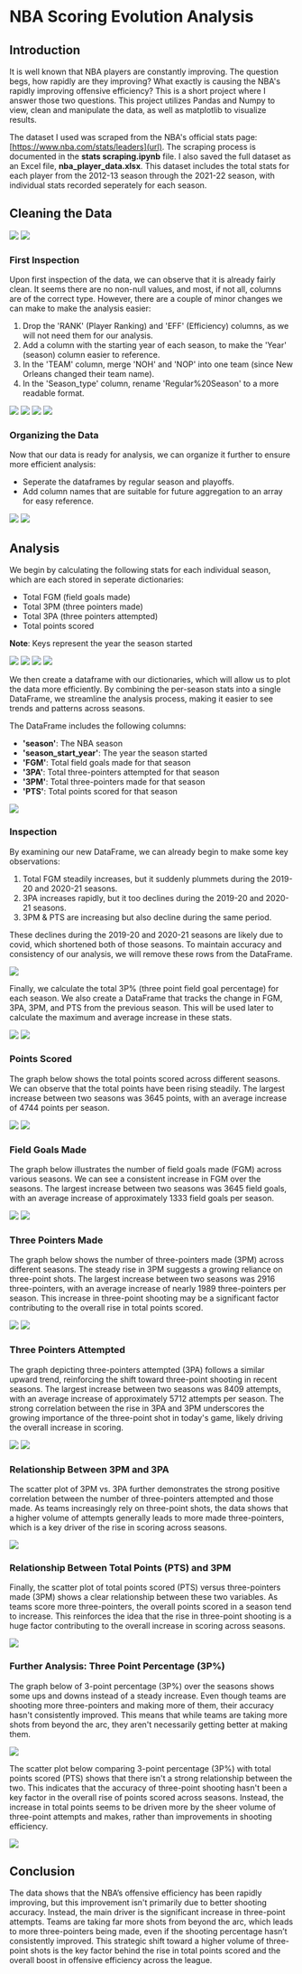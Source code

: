 # NBA Scoring Evolution Analysis
## Introduction
It is well known that NBA players are constantly improving. The question begs, how rapidly are they improving? What exactly is causing the NBA's rapidly improving offensive efficiency?
This is a short project where I answer those two questions. This project utilizes Pandas and Numpy to view, clean and manipulate the data, as well as matplotlib to visualize results.  

The dataset I used was scraped from the NBA's official stats page: [https://www.nba.com/stats/leaders](url). The scraping process is documented in the **stats scraping.ipynb** file.
I also saved the full dataset as an Excel file, **nba_player_data.xlsx**. 
This dataset includes the total stats for each player from the 2012-13 season through the 2021-22 season, with individual stats recorded seperately for each season.

## Cleaning the Data
![](images/capture1.PNG)
![](images/capture2.PNG)
### First Inspection
Upon first inspection of the data, we can observe that it is already fairly clean. 
It seems there are no non-null values, and most, if not all, columns are of the correct type.
However, there are a couple of minor changes we can make to make the analysis easier:  
1. Drop the 'RANK' (Player Ranking) and 'EFF' (Efficiency) columns, as we will not need them for our analysis.
2. Add a column with the starting year of each season, to make the 'Year' (season) column easier to reference.
3. In the 'TEAM' column, merge 'NOH' and 'NOP' into one team (since New Orleans changed their team name).
4. In the 'Season_type' column, rename 'Regular%20Season' to a more readable format.      

![](images/capture3.PNG)
![](images/capture4.PNG)
![](images/capture5.PNG)
![](images/capture6.PNG)

### Organizing the Data
Now that our data is ready for analysis, we can organize it further to ensure more efficient analysis:
- Seperate the dataframes by regular season and playoffs.
- Add column names that are suitable for future aggregation to an array for easy reference.

![](images/capture7.PNG)
![](images/capture8.PNG)

## Analysis
We begin by calculating the following stats for each individual season, which are each stored in seperate dictionaries:
- Total FGM (field goals made)
- Total 3PM (three pointers made)
- Total 3PA (three pointers attempted)
- Total points scored

**Note**: Keys represent the year the season started

![](images/capture9.PNG)
![](images/capture10.PNG)
![](images/capture11.PNG)
![](images/capture12.PNG)

We then create a dataframe with our dictionaries, which will allow us to plot the data more efficiently.
By combining the per-season stats into a single DataFrame, we streamline the analysis process, making it easier to see trends and patterns across seasons.  

The DataFrame includes the following columns:  
- **'season'**: The NBA season
- **'season_start_year'**: The year the season started
- **'FGM'**: Total field goals made for that season
- **'3PA'**: Total three-pointers attempted for that season
- **'3PM'**: Total three-pointers made for that season
- **'PTS'**: Total points scored for that season

![](images/capture13.PNG)

### Inspection
By examining our new DataFrame, we can already begin to make some key observations:
1. Total FGM steadily increases, but it suddenly plummets during the 2019-20 and 2020-21 seasons.
2. 3PA increases rapidly, but it too declines during the 2019-20 and 2020-21 seasons.
3. 3PM & PTS are increasing but also decline during the same period.

These declines during the 2019-20 and 2020-21 seasons are likely due to covid, which shortened both of those seasons.
To maintain accuracy and consistency of our analysis, we will remove these rows from the DataFrame.

![](images/capture14.PNG)

Finally, we calculate the total 3P% (three point field goal percentage) for each season. We also create a DataFrame that tracks the change in FGM, 3PA, 3PM, and PTS from the previous season. This will be used later to calculate the maximum and average increase in these stats.

![](images/capture15.PNG)
![](images/capture16.PNG)

### Points Scored
The graph below shows the total points scored across different seasons. We can observe that the total points have been rising steadily. The largest increase between two seasons was 3645 points, with an average increase of 4744 points per season.

![](images/capture17.PNG)
![](images/capture18.PNG)

### Field Goals Made
The graph below illustrates the number of field goals made (FGM) across various seasons. We can see a consistent increase in FGM over the seasons. The largest increase between two seasons was 3645 field goals, with an average increase of approximately 1333 field goals per season.

![](images/capture19.PNG)
![](images/capture20.PNG)

### Three Pointers Made
The graph below shows the number of three-pointers made (3PM) across different seasons. The steady rise in 3PM suggests a growing reliance on three-point shots. The largest increase between two seasons was 2916 three-pointers, with an average increase of nearly 1989 three-pointers per season. This increase in three-point shooting may be a significant factor contributing to the overall rise in total points scored.

![](images/capture21.PNG)
![](images/capture22.PNG)

### Three Pointers Attempted
The graph depicting three-pointers attempted (3PA) follows a similar upward trend, reinforcing the shift toward three-point shooting in recent seasons. The largest increase between two seasons was 8409 attempts, with an average increase of approximately 5712 attempts per season. The strong correlation between the rise in 3PA and 3PM underscores the growing importance of the three-point shot in today's game, likely driving the overall increase in scoring.

![](images/capture23.PNG)
![](images/capture24.PNG)

### Relationship Between 3PM and 3PA
The scatter plot of 3PM vs. 3PA further demonstrates the strong positive correlation between the number of three-pointers attempted and those made. As teams increasingly rely on three-point shots, the data shows that a higher volume of attempts generally leads to more made three-pointers, which is a key driver of the rise in scoring across seasons.

![](images/capture25.PNG)

### Relationship Between Total Points (PTS) and 3PM
Finally, the scatter plot of total points scored (PTS) versus three-pointers made (3PM) shows a clear relationship between these two variables. As teams score more three-pointers, the overall points scored in a season tend to increase. This reinforces the idea that the rise in three-point shooting is a huge factor contributing to the overall increase in scoring across seasons.

![](images/capture26.PNG)

### Further Analysis: Three Point Percentage (3P%)
The graph below of 3-point percentage (3P%) over the seasons shows some ups and downs instead of a steady increase. Even though teams are shooting more three-pointers and making more of them, their accuracy hasn't consistently improved. This means that while teams are taking more shots from beyond the arc, they aren't necessarily getting better at making them.

![](images/capture27.PNG)

The scatter plot below comparing 3-point percentage (3P%) with total points scored (PTS) shows that there isn't a strong relationship between the two. This indicates that the accuracy of three-point shooting hasn't been a key factor in the overall rise of points scored across seasons. Instead, the increase in total points seems to be driven more by the sheer volume of three-point attempts and makes, rather than improvements in shooting efficiency.

![](images/capture28.PNG)

## Conclusion
The data shows that the NBA’s offensive efficiency has been rapidly improving, but this improvement isn't primarily due to better shooting accuracy. Instead, the main driver is the significant increase in three-point attempts. Teams are taking far more shots from beyond the arc, which leads to more three-pointers being made, even if the shooting percentage hasn’t consistently improved. This strategic shift toward a higher volume of three-point shots is the key factor behind the rise in total points scored and the overall boost in offensive efficiency across the league.
